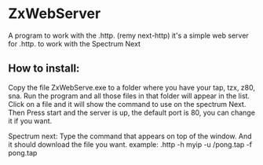 # ZxWebServer

A program to work with the .http. (remy next-http)
it's a simple web server for .http. to work with the Spectrum Next

How to install:
--------------
Copy the file ZxWebServe.exe to a folder where you have your tap, tzx, z80, sna. Run the program and all 
those files in that folder will appear in the list. Click on a file and it will show the command to use on the spectrum Next.
Then Press start and the server is up, the default port is 80, you can change it if you want.

Spectrum next:
Type the command that appears on top of the window. And it should download the file you want.
example: .http -h myip -u /pong.tap -f pong.tap
